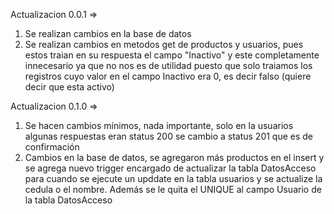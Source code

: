 Actualizacion 0.0.1 => 
1. Se realizan cambios en la base de datos
2. Se realizan cambios en metodos get de productos y usuarios, pues estos traian en su respuesta el
campo "Inactivo" y este completamente innecesario ya que no nos es de utilidad puesto que solo traiamos
los registros cuyo valor en el campo Inactivo era 0, es decir falso (quiere decir que esta activo)

Actualizacion 0.1.0 =>
1. Se hacen cambios mínimos, nada importante, solo en la usuarios algunas respuestas eran status 200
se cambio a status 201 que es de confirmación
2. Cambios en la base de datos, se agregaron más productos en el insert y se agrega nuevo trigger encargado
de actualizar la tabla DatosAcceso para cuando se ejecute un upddate en la tabla usuarios y se actualize la cedula
o el nombre. Además se le quita el UNIQUE al campo Usuario de la tabla DatosAcceso
